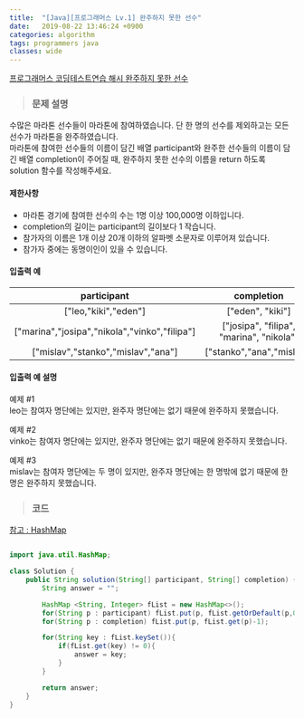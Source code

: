 ```yaml
---
title:  "[Java][프로그래머스 Lv.1] 완주하지 못한 선수"
date:   2019-08-22 13:46:24 +0900
categories: algorithm
tags: programmers java
classes: wide
---  
```


[프로그래머스 코딩테스트연습 해시 완주하지 못한 선수](https://programmers.co.kr/learn/courses/30/lessons/42840)


> ### 문제 설명  

수많은 마라톤 선수들이 마라톤에 참여하였습니다. 단 한 명의 선수를 제외하고는 모든 선수가 마라톤을 완주하였습니다.  
마라톤에 참여한 선수들의 이름이 담긴 배열 participant와 완주한 선수들의 이름이 담긴 배열 completion이 주어질 때, 완주하지 못한 선수의 이름을 return 하도록 solution 함수를 작성해주세요.  

#### 제한사항  

- 마라톤 경기에 참여한 선수의 수는 1명 이상 100,000명 이하입니다.  
- completion의 길이는 participant의 길이보다 1 작습니다.  
- 참가자의 이름은 1개 이상 20개 이하의 알파벳 소문자로 이루어져 있습니다.  
- 참가자 중에는 동명이인이 있을 수 있습니다.  

#### 입출력 예  

|                  participant                  |                completion                | return   |
|:---------------------------------------------:|:----------------------------------------:|----------|
| ["leo,"kiki","eden"]                          | ["eden", "kiki"]                         | "leo"    |
| ["marina","josipa","nikola","vinko","filipa"] | ["josipa", "filipa", "marina", "nikola"] | "vinko"  |
| ["mislav","stanko","mislav","ana"]            | ["stanko","ana","mislav"]                | "mislav" |  

#### 입출력 예 설명  

예제 #1  
leo는 참여자 명단에는 있지만, 완주자 명단에는 없기 때문에 완주하지 못했습니다.  

예제 #2  
vinko는 참여자 명단에는 있지만, 완주자 명단에는 없기 때문에 완주하지 못했습니다.  

예제 #3  
mislav는 참여자 명단에는 두 명이 있지만, 완주자 명단에는 한 명밖에 없기 때문에 한명은 완주하지 못했습니다.  

> ### 코드   

[참고 : HashMap](http://tech.javacafe.io/2018/12/03/HashMap/)  

```java  

import java.util.HashMap;

class Solution {
    public String solution(String[] participant, String[] completion) {
        String answer = "";

        HashMap <String, Integer> fList = new HashMap<>();
        for(String p : participant) fList.put(p, fList.getOrDefault(p,0)+1);
        for(String p : completion) fList.put(p, fList.get(p)-1);

        for(String key : fList.keySet()){
            if(fList.get(key) != 0){
                answer = key;
            }
        }

        return answer;
    }
}
```
